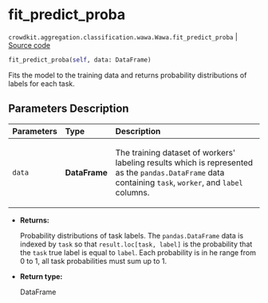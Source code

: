 # fit_predict_proba
`crowdkit.aggregation.classification.wawa.Wawa.fit_predict_proba` | [Source code](https://github.com/Toloka/crowd-kit/blob/v1.2.1/crowdkit/aggregation/classification/wawa.py#L110)

```python
fit_predict_proba(self, data: DataFrame)
```

Fits the model to the training data and returns probability distributions of labels for each task.

## Parameters Description

| Parameters | Type | Description |
| :----------| :----| :-----------|
`data`|**DataFrame**|<p>The training dataset of workers&#x27; labeling results which is represented as the `pandas.DataFrame` data containing `task`, `worker`, and `label` columns.</p>

* **Returns:**

  Probability distributions of task labels.
The `pandas.DataFrame` data is indexed by `task` so that `result.loc[task, label]` is the probability that the `task` true label is equal to `label`.
Each probability is in he range from 0 to 1, all task probabilities must sum up to 1.

* **Return type:**

  DataFrame
